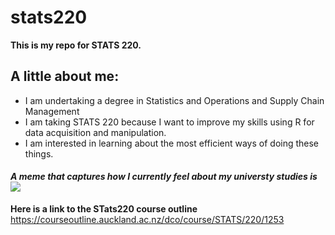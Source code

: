 # stats220
**This is my repo for STATS 220.**

## A little about me:

* I am undertaking a degree in Statistics and Operations and Supply Chain Management
* I am taking STATS 220 because I want to improve my skills using R for data acquisition and manipulation.
* I am interested in learning about the most efficient ways of doing these things.

#### *A meme that captures how I currently feel about my universty studies is ![](https://media1.tenor.com/m/0q4lN1_ApMoAAAAC/dory-marlin.gif)*

**Here is a link to the STats220 course outline**
https://courseoutline.auckland.ac.nz/dco/course/STATS/220/1253
